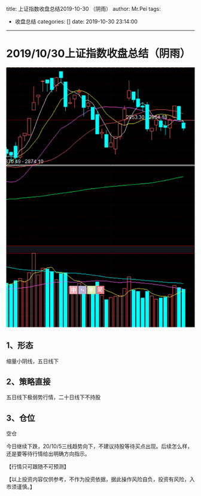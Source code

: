 title: 上证指数收盘总结2019-10-30 （阴雨）
author: Mr.Pei
tags:

  - 收盘总结
categories: []
date: 2019-10-30  23:14:00
---
# 2019/10/30上证指数收盘总结（阴雨）

![](https://github.com/Soros1990/markDownImages/blob/master/20191030230807.png?raw=true)

## 1、形态

缩量小阴线，五日线下

## 2、策略直接

五日线下极弱势行情，二十日线下不持股

## 3、仓位
空仓

今日继续下跌，20/10/5三线趋势向下，不建议持股等待买点出现。后续怎么样，还是要等待行情给出明确方向指示。

【行情只可跟随不可预测】

【以上投资内容仅供参考，不作为投资依据，据此操作风险自负，投资有风险，入市须谨慎。】